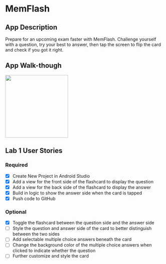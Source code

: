 # MemFlash

## App Description
Prepare for an upcoming exam faster with MemFlash.
Challenge yourself with a question, try your best to answer, then tap the screen to flip the card and check if you got it right.

## App Walk-though
<img src="https://i.imgur.com/EpbfrRH.gif" width=200><br>

## Lab 1 User Stories
### Required
- [x] Create New Project in Android Studio
- [x] Add a view for the front side of the flashcard to display the question
- [x] Add a view for the back side of the flashcard to display the answer
- [x] Build in logic to show the answer side when the card is tapped
- [x] Push code to GitHub
### Optional
- [x] Toggle the flashcard between the question side and the answer side
- [ ] Style the question and answer side of the card to better distinguish between the two sides
- [ ] Add selectable multiple choice answers beneath the card
- [ ] Change the background color of the multiple choice answers when clicked to indicate whether the question
- [ ] Further customize and style the card
